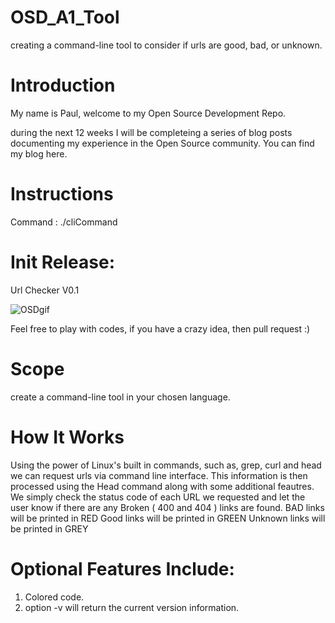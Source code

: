 # OSD_A1_Tool
creating a command-line tool to consider if urls are good, bad, or unknown.

# Introduction

My name is Paul, welcome to my Open Source Development Repo.

during the next 12 weeks I will be completeing a series of blog posts documenting my experience in the Open Source community. 
You can find my blog here.

# Instructions

Command : ./cliCommand <theFile>

# Init Release:

Url Checker V0.1


![OSDgif](https://user-images.githubusercontent.com/44411777/93946180-9171b200-fd06-11ea-90fe-06c34cbee5c5.gif)




Feel free to play with codes, if you have a crazy idea, then pull request :)

# Scope

create a command-line tool in your chosen language.

# How It Works

Using the power of Linux's built in commands, such as, grep, curl and head we can request urls via command line interface. This information is then processed using the Head command along with some additional feautres.
We simply check the status code of each URL we requested and let the user know if there are any Broken ( 400 and 404 ) links are found.
BAD links will be printed in RED
Good links will be printed in GREEN
Unknown links will be printed in GREY


# Optional Features Include:

1. Colored code.
2. option -v will return the current version information.  
